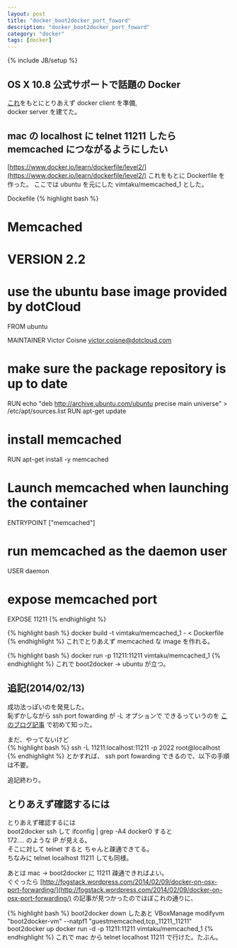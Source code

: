 ```yaml
---
layout: post
title: "docker_boot2docker_port_foward"
description: "docker_boot2docker_port_foward"
category: "docker"
tags: [docker]
---
```


{% include JB/setup %}

## OS X 10.8 公式サポートで話題の Docker

[これ](http://qiita.com/kanekoa/items/cf3cabb23da69c609002)をもとにとりあえず docker client を準備,  
docker server を建てた。  

## mac の localhost に telnet 11211 したら memcached につながるようにしたい

[https://www.docker.io/learn/dockerfile/level2/](https://www.docker.io/learn/dockerfile/level2/)
これをもとに Dockerfile を作った。 ここでは ubuntu を元にした vimtaku/memcached_1 とした。  

Dockefile
{% highlight bash %}
 
# Memcached
#
# VERSION       2.2

# use the ubuntu base image provided by dotCloud
FROM ubuntu

MAINTAINER Victor Coisne victor.coisne@dotcloud.com

# make sure the package repository is up to date
RUN echo "deb http://archive.ubuntu.com/ubuntu precise main universe" > /etc/apt/sources.list
RUN apt-get update

# install memcached
RUN apt-get install -y memcached

# Launch memcached when launching the container
ENTRYPOINT ["memcached"]

# run memcached as the daemon user
USER daemon

# expose memcached port
EXPOSE 11211
{% endhighlight %}


{% highlight bash %}
docker build -t vimtaku/memcached_1 - < Dockerfile
{% endhighlight %}
これでとりあえず memcached な image を作れる。  

{% highlight bash %}
docker run -p 11211:11211 vimtaku/memcached_1
{% endhighlight %}
これで boot2docker -> ubuntu が立つ。  
  

## 追記(2014/02/13)
成功法っぽいのを発見した。  
恥ずかしながら ssh port fowarding が -L オプションで できるっていうのを
[このブログ記事](http://motemen.hatenablog.com/entry/2014/02/11/Dockerfile_%E3%82%92%E5%85%83%E3%81%AB%E3%82%B3%E3%83%B3%E3%83%86%E3%83%8A%E3%82%92%E8%B5%B0%E3%82%89%E3%81%9B%E3%81%A6%E3%83%AD%E3%83%BC%E3%82%AB%E3%83%AB%E3%81%AB%E3%83%9D%E3%83%BC%E3%83%88%E3%82%92)
で初めて知った。  

まだ、やってないけど  
{% highlight bash %}
ssh -L 11211:localhost:11211 -p 2022 root@localhost  
{% endhighlight %}
とかすれば、 ssh port fowarding できるので、以下の手順は不要。

追記終わり。

## とりあえず確認するには

とりあえず確認するには  
boot2docker ssh して ifconfig | grep -A4 docker0 すると  
172.... のような IP が見える。  
そこに対して telnet すると ちゃんと疎通できてる。  
ちなみに telnet localhost 11211 しても同様。  
  
あとは mac -> boot2docker に 11211 疎通できればよい。  
ぐぐったら
[http://fogstack.wordpress.com/2014/02/09/docker-on-osx-port-forwarding/](http://fogstack.wordpress.com/2014/02/09/docker-on-osx-port-forwarding/) の記事が見つかったのでほぼこれの通りに、

{% highlight bash %}
boot2docker down
したあと
VBoxManage modifyvm "boot2docker-vm" --natpf1 "guestmemcached,tcp,,11211,,11211"
boot2docker up
docker run -d -p 11211:11211 vimtaku/memcached_1
{% endhighlight %}
これで mac から telnet localhost 11211 で行けた。たぶん。

